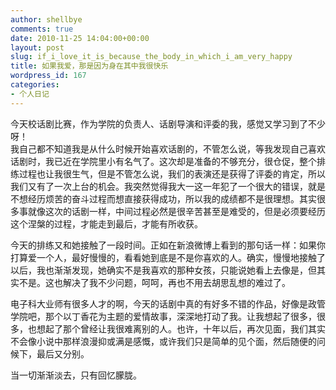 ```yaml
---
author: shellbye
comments: true
date: 2010-11-25 14:04:00+00:00
layout: post
slug: if_i_love_it_is_because_the_body_in_which_i_am_very_happy
title: 如果我爱，那是因为身在其中我很快乐
wordpress_id: 167
categories:
- 个人日记
---
```


今天校话剧比赛，作为学院的负责人、话剧导演和评委的我，感觉又学习到了不少呀！  
我自己都不知道我是从什么时候开始喜欢话剧的，不管怎么说，等我发现自己喜欢话剧时，我已近在学院里小有名气了。这次却是准备的不够充分，很仓促，整个排练过程也让我很生气，但是不管怎么说，我们的表演还是获得了评委的肯定，所以我们又有了一次上台的机会。我突然觉得我大一这一年犯了一个很大的错误，就是不想经历烦苦的奋斗过程而想直接获得成功，所以我的成绩都不是很理想。其实很多事就像这次的话剧一样，中间过程必然是很辛苦甚至是难受的，但是必须要经历这个涅槃的过程，才能走到最后，才能有所收获。 

今天的排练又和她接触了一段时间。正如在新浪微博上看到的那句话一样：如果你打算爱一个人，最好慢慢的，看看她到底是不是你喜欢的人。确实，慢慢地接触了以后，我也渐渐发现，她确实不是我喜欢的那种女孩，只能说她看上去像是，但其实不是。这也解决了我不少问题，呵呵，再也不用去胡思乱想的难过了。

电子科大业师有很多人才的啊，今天的话剧中真的有好多不错的作品，好像是政管学院吧，那个以丁香花为主题的爱情故事，深深地打动了我。让我想起了很多，很多，也想起了那个曾经让我很难离别的人。也许，十年以后，再次见面，我们其实不会像小说中那样浪漫抑或满是感慨，或许我们只是简单的见个面，然后随便的问候下，最后又分别。

当一切渐渐淡去，只有回忆朦胧。
